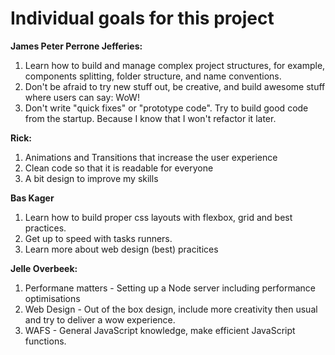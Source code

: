 # Individual goals for this project

**James Peter Perrone Jefferies:**

1. Learn how to build and manage complex project structures, for example, components splitting, folder structure, and name conventions.
2. Don't be afraid to try new stuff out, be creative, and build awesome stuff where users can say: WoW!
3. Don't write "quick fixes" or "prototype code". Try to build good code from the startup. Because I know that I won't refactor it later.

**Rick:**

1. Animations and Transitions that increase the user experience
2. Clean code so that it is readable for everyone
3. A bit design to improve my skills

**Bas Kager**
1. Learn how to build proper css layouts with flexbox, grid and best practices.
1. Get up to speed with tasks runners.
3. Learn more about web design (best) pracitices 

**Jelle Overbeek:**

1. Performane matters - Setting up a Node server including performance optimisations
2. Web Design - Out of the box design, include more creativity then usual and try to deliver a wow experience.
3. WAFS - General JavaScript knowledge, make efficient JavaScript functions.